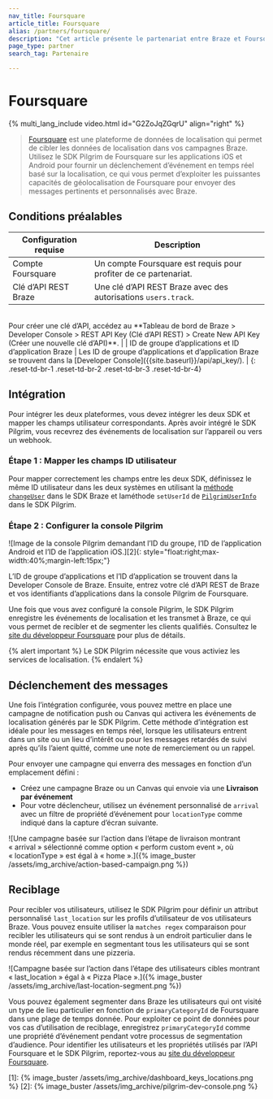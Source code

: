 ```yaml
---
nav_title: Foursquare
article_title: Foursquare
alias: /partners/foursquare/
description: "Cet article présente le partenariat entre Braze et Foursquare, une plateforme de données de localisation, permettant de déclencher des événements en temps réel en fonction de l’emplacement."
page_type: partner
search_tag: Partenaire

---
```


# Foursquare

{% multi_lang_include video.html id="G2ZoJqZGqrU" align="right" %}

> [Foursquare](https://foursquare.com/) est une plateforme de données de localisation qui permet de cibler les données de localisation dans vos campagnes Braze. Utilisez le SDK Pilgrim de Foursquare sur les applications iOS et Android pour fournir un déclenchement d’événement en temps réel basé sur la localisation, ce qui vous permet d’exploiter les puissantes capacités de géolocalisation de Foursquare pour envoyer des messages pertinents et personnalisés avec Braze.

## Conditions préalables

| Configuration requise | Description |
|---|---|
| Compte Foursquare | Un compte Foursquare est requis pour profiter de ce partenariat. |
| Clé d’API REST Braze | Une clé d’API REST Braze avec des autorisations `users.track`. <br>
<br>
 Pour créer une clé d’API, accédez au **Tableau de bord de Braze > Developer Console > REST API Key (Clé d’API REST) > Create New API Key (Créer une nouvelle clé d’API)**. |
| ID de groupe d’applications et ID d’application Braze | Les ID de groupe d’applications et d’application Braze se trouvent dans la [Developer Console]({{site.baseurl}}/api/api_key/). |
{: .reset-td-br-1 .reset-td-br-2 .reset-td-br-3  .reset-td-br-4}

## Intégration

Pour intégrer les deux plateformes, vous devez intégrer les deux SDK et mapper les champs utilisateur correspondants. Après avoir intégré le SDK Pilgrim, vous recevrez des événements de localisation sur l’appareil ou vers un webhook. 

### Étape 1 : Mapper les champs ID utilisateur

Pour mapper correctement les champs entre les deux SDK, définissez le même ID utilisateur dans les deux systèmes en utilisant la [méthode `changeUser`]({{site.baseurl}}/developer_guide/platform_integration_guides/web/analytics/setting_user_ids/#setting-user-ids) dans le SDK Braze et laméthode `setUserId` de [`PilgrimUserInfo`](https://developer.foursquare.com/docs/pilgrim-sdk/advanced-setup-guide#custom-user-data) dans le SDK Pilgrim.

### Étape 2 : Configurer la console Pilgrim
![Image de la console Pilgrim demandant l’ID du groupe, l’ID de l’application Android et l’ID de l’application iOS.][2]{: style="float:right;max-width:40%;margin-left:15px;"}

L’ID de groupe d’applications et l’ID d’application se trouvent dans la Developer Console de Braze. Ensuite, entrez votre clé d’API REST de Braze et vos identifiants d’applications dans la console Pilgrim de Foursquare.

Une fois que vous avez configuré la console Pilgrim, le SDK Pilgrim enregistre les événements de localisation et les transmet à Braze, ce qui vous permet de recibler et de segmenter les clients qualifiés. Consultez le [site du développeur Foursquare](https://developer.foursquare.com/) pour plus de détails.

{% alert important %}
Le SDK Pilgrim nécessite que vous activiez les services de localisation.
{% endalert %}

## Déclenchement des messages

Une fois l’intégration configurée, vous pouvez mettre en place une campagne de notification push ou Canvas qui activera les événements de localisation générés par le SDK Pilgrim. Cette méthode d’intégration est idéale pour les messages en temps réel, lorsque les utilisateurs entrent dans un site ou un lieu d’intérêt ou pour les messages retardés de suivi après qu’ils l’aient quitté, comme une note de remerciement ou un rappel.

Pour envoyer une campagne qui enverra des messages en fonction d’un emplacement défini :
- Créez une campagne Braze ou un Canvas qui envoie via une **Livraison par événement**
- Pour votre déclencheur, utilisez un événement personnalisé de `arrival` avec un filtre de propriété d’événement pour `locationType` comme indiqué dans la capture d’écran suivante.

![Une campagne basée sur l’action dans l’étape de livraison montrant « arrival » sélectionné comme option « perform custom event », où « locationType » est égal à « home ».]({% image_buster /assets/img_archive/action-based-campaign.png %})

## Reciblage

Pour recibler vos utilisateurs, utilisez le SDK Pilgrim pour définir un attribut personnalisé `last_location` sur les profils d’utilisateur de vos utilisateurs Braze. Vous pouvez ensuite utiliser la `matches regex` comparaison pour recibler les utilisateurs qui se sont rendus à un endroit particulier dans le monde réel, par exemple en segmentant tous les utilisateurs qui se sont rendus récemment dans une pizzeria.

![Campagne basée sur l’action dans l’étape des utilisateurs cibles montrant « last_location » égal à « Pizza Place ».]({% image_buster /assets/img_archive/last-location-segment.png %})

Vous pouvez également segmenter dans Braze les utilisateurs qui ont visité un type de lieu particulier en fonction de `primaryCategoryId` de Foursquare dans une plage de temps donnée. Pour exploiter ce point de données pour vos cas d’utilisation de reciblage, enregistrez `primaryCategoryId` comme une propriété d’événement pendant votre processus de segmentation d’audience. Pour identifier les utilisateurs et les propriétés utilisés par l’API Foursquare et le SDK Pilgrim, reportez-vous au [site du développeur Foursquare](https://developer.foursquare.com/).

[1]: {% image_buster /assets/img_archive/dashboard_keys_locations.png %}
[2]: {% image_buster /assets/img_archive/pilgrim-dev-console.png %}